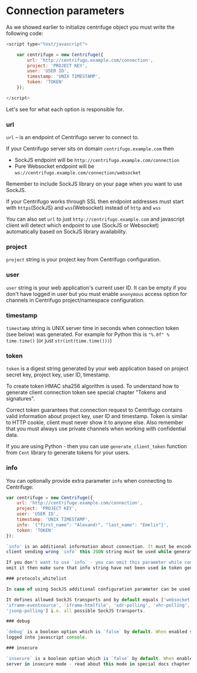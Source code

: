 # Connection parameters

As we showed earlier to initialize centrifuge object you must write the following code:

```javascript
<script type="text/javascript">

    var centrifuge = new Centrifuge({
        url: 'http://centrifugo.example.com/connection',
        project: 'PROJECT KEY',
        user: 'USER ID',
        timestamp: 'UNIX TIMESTAMP',
        token: 'TOKEN'
    });

</script>
```

Let's see for what each option is responsible for.

### url

`url` – is an endpoint of Centrifugo server to connect to.

If your Centrifugo server sits on domain `centrifugo.example.com` then

* SockJS endpoint will be `http://centrifugo.example.com/connection`
* Pure Websocket endpoint will be `ws://centrifugo.example.com/connection/websocket`

Remember to include SockJS library on your page when you want to use SockJS.

If your Centrifugo works through SSL then endpoint addresses must start with
`https`(SockJS) and `wss`(Websocket) instead of `http` and `wss`

You can also set `url` to just `http://centrifugo.example.com` and javascript client will
detect which endpoint to use (SockJS or Websocket) automatically based on SockJS library availability.

### project

`project` string is your project key from Centrifugo configuration.

### user

`user` string is your web application's current user ID. It can be empty if you don't have logged in user
but you must enable `anonymous` access option for channels in Centrifugo project/namespace configuration.

### timestamp

`timestamp` string is UNIX server time in seconds when connection token (see below) was generated. For example
for Python this is `"%.0f" % time.time()` (or just `str(int(time.time()))`)

### token

`token` is a digest string generated by your web application based on project secret key,
project key, user ID, timestamp.

To create token HMAC sha256 algorithm is used. To understand how to generate client connection token see
special chapter "Tokens and signatures".

Correct token guarantees that connection request to Centrifugo contains valid
information about project key, user ID and timestamp. Token is similar to HTTP cookie, client must never
show it to anyone else. Also remember that you must always use private channels when working with confidential
data.

If you are using Python - then you can use `generate_client_token` function from `Cent` library to
generate tokens for your users.

### info

You can optionally provide extra parameter `info` when connecting to Centrifuge:

```javascript
var centrifuge = new Centrifuge({
    url: 'http://centrifuge.example.com/connection',
    project: 'PROJECT KEY',
    user: 'USER ID',
    timestamp: 'UNIX TIMESTAMP',
    info: '{"first_name": "Alexandr", "last_name": "Emelin"}',
    token: 'TOKEN'
});

`info` is an additional information about connection. It must be encoded JSON string. But to prevent
client sending wrong `info` this JSON string must be used while generating token.

If you don't want to use `info` - you can omit this parameter while connecting to Centrifugo. But if you
omit it then make sure that info string have not been used in token generation.

### protocols_whitelist

In case of using SockJS additional configuration parameter can be used - `protocols_whitelist`.

It defines allowed SockJS transports and by default equals ['websocket', 'xdr-streaming', 'xhr-streaming',
'iframe-eventsource', 'iframe-htmlfile', 'xdr-polling', 'xhr-polling', 'iframe-xhr-polling',
'jsonp-polling'] i.e. all possible SockJS transports.

### debug

`debug` is a boolean option which is `false` by default. When enabled some debug messages will be
logged into javascript console.

### insecure

`insecure` is a boolean option which is `false` by default. When enabled client will connect to
server in insecure mode - read about this mode in special docs chapter.